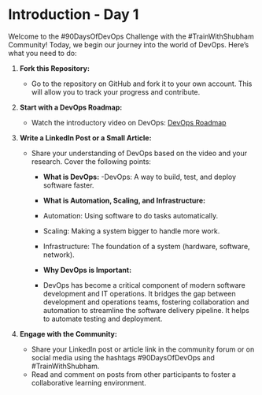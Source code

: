 # Introduction - Day 1

Welcome to the #90DaysOfDevOps Challenge with the #TrainWithShubham Community! Today, we begin our journey into the world of DevOps. Here’s what you need to do:

1. **Fork this Repository:**
   - Go to the repository on GitHub and fork it to your own account. This will allow you to track your progress and contribute.

2. **Start with a DevOps Roadmap:**
   - Watch the introductory video on DevOps: [DevOps Roadmap](https://youtu.be/g_QHuGq3E2Y?si=fR9K56-JevZTfrBK)

3. **Write a LinkedIn Post or a Small Article:**
   - Share your understanding of DevOps based on the video and your research. Cover the following points:

     - **What is DevOps:**
        -DevOps: A way to build, test, and deploy software faster.
       
       
     - **What is Automation, Scaling, and Infrastructure:**
     - Automation: Using software to do tasks automatically.

     - Scaling: Making a system bigger to handle more work.

     - Infrastructure: The foundation of a system (hardware, software, network).

       
       
     - **Why DevOps is Important:**
     - DevOps has become a critical component of modern software development and IT operations. It bridges the gap between development and operations teams, fostering collaboration and automation to streamline the software delivery pipeline. It helps to automate testing and deployment.
       
       

4. **Engage with the Community:**
   - Share your LinkedIn post or article link in the community forum or on social media using the hashtags #90DaysOfDevOps and #TrainWithShubham.
   - Read and comment on posts from other participants to foster a collaborative learning environment.

